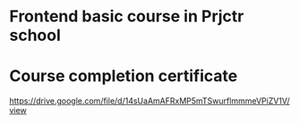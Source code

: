 # Frontend basic course in Prjctr school
# Course completion certificate
https://drive.google.com/file/d/14sUaAmAFRxMP5mTSwurflmmmeVPiZV1V/view



